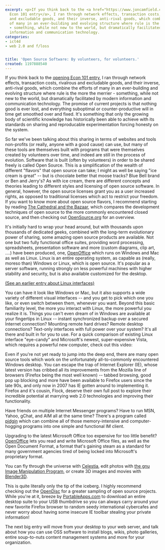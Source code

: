 ```yaml
---
excerpt: <p>If you think back to the <a href="https://www.joncamfield.com/blog/2007.12/the_power_of_open.html">opening
  Econ 101 entry</a>, I ran through network effects, transaction costs, rivalrous
  and excludable goods, and their inverse, anti-rival goods, which combine the efforts
  of many in an ever-building and evolving structure where rule is the more the merrier
  - something, while not new to the world, but dramatically facilitated by modern
  information and communication technology.
categories:
- ict4d
- web 2.0 and f/loss


title: 'Open Source Software: By volunteers, for volunteers.'
created: 1197888540
---
```

<p>If you think back to the <a href="https://www.joncamfield.com/blog/2007.12/the_power_of_open.html">opening Econ 101 entry</a>, I ran through network effects, transaction costs, rivalrous and excludable goods, and their inverse, anti-rival goods, which combine the efforts of many in an ever-building and evolving structure where rule is the more the merrier - something, while not new to the world, but dramatically facilitated by modern information and communication technology.  The promise of current projects is that nothing good is ever lost, and everything suboptimal or counter-productive will in time get smoothed over and fixed.  It's something that only the growing body of scientific knowledge has historically been able to achieve with its standards on sharing and reproducable experimentation forcing honesty on the system.</p>

<p>So far we've been talking about this sharing in terms of websites and tools non-profits (or really, anyone with a good cause) can use, but many of these tools are themselves built with programs that were themselves created by volunteers over time, and indeed are still in the process of evolution.  Software that is built (often by volunteers) in order to be shared freely is called Open Source.  This is a simplification of the wealth of different "flavors" that open source can take; I might as well be saying "ice cream is great" -- but is chocolate better that moose tracks?  Blue Bell brand or Ben and Jerry's?  As with ice cream, there are different concepts and theories leading to different styles and licensing of open source software.  In general, however, the open source licenses grant you as a user increased rights, as opposed to traditional licenses which act to restrict your freedom.  If you want to know more about open source flavors, I recommend starting by reading <a href="https://www.catb.org/~esr/writings/cathedral-bazaar/">The Cathedral and the Bazaar</a>, which compares the development techniques of open source to the more commonly encountered closed source, and then checking out <a href="https://www.opensource.org/">OpenSource.org</a> for an overview.</p>

<p>It's initially hard to wrap your head around, but with thousands upon thousands of dedicated geeks, combined with the long-term evolutionary power of sharing, some amazing open source products are available.  Not one but two fully functional office suites, providing word processing, spreadsheets, presentation software and more (custom diagrams, clip art, ....) have been produced, one, <a href="https://www.openoffice.org">OpenOffice</a> which runs on Windows and Mac as well as Linux. Linux is an entire operating system, as capable as (really, moreso than) Windows or Linux, which is open source.  It's popular as a server software, running strongly on less powerful machines with higher stability and security, but is also available customized for the desktop. <p class="citation"><a href="https://www.joncamfield.com/blog/2007.06/user_interfaces_aero_vs_beryl.html">(See an earlier entry about Linux interfaces)</a></p> You can have it look like Windows or Mac, but it also supports a wide variety of different visual interfaces -- and you get to pick which one you like, or even switch between them, whenever you want.  Beyond this basic familiarity level, the more you interact with Linux, the more powerful you realize it is.  Things you can't even dream of in Windows are available at your fingertips in Linux -- instant synchronized backup over a secured Internet connection?  Mounting remote hard drives?  Remote desktop connections? Text-only interfaces with full power over your system?  It's all there and built in for you to use.  For a quick comparison of existing Linux interface "eye-candy" and Microsoft's newest, super-expensive Vista, which requires a powerful new computer, check out this video:</p>

<p>Even if you're not yet ready to jump into the deep end, there are many open source tools which work on the unfortunately all-to-commonly encountered Windows desktop.  You can escape the trap of Internet Explorer (IE), whose latest version has cribbed all its improvements from the Mozilla line of browsers (Firefox being the most well known) -- tabbed browsing, good pop up blocking and more have been available to Firefox users since the late 90s, and only now in 2007 has IE gotten around to implementing it.  Firefox and it's cousin, Flock, deserve their own full post to explore their incredible potential at marrying web 2.0 technologies and improving their functionality.</p>

<p>Have friends on multiple Internet Messenger programs?  Have to run MSN, Yahoo, gChat, and AIM all at the same time?  There's a program called <a href="https://www.pidgin.im/">pidgin</a> which can combine all of those memory-intensive and computer-hogging programs into one simple and functional IM client.</p>

<p>Upgrading to the latest Microsoft Office too expensive for too little benefit?  <a href="https://www.openoffice.org">OpenOffice</a>  lets you read and write Microsoft Office files, as well as the Open Document Format, a format that's gaining steam as a standard for many government agencies tired of being locked into Microsoft's proprietary format.</p>

<p>You can fly through the universe with <a href="https://www.shatters.net/celestia/">Celestia</a>, edit photos with <a href="https://www.gimp.org/">the gnu Image Manipulation Program</a>, or create 3D images and movies with <a href="https://www.blender.org">Blender3D</a>.</p>

<p>This is quite literally only the tip of the iceberg.  I highly recommend checking out the <a href="https://theopendisc.com/">OpenDisc</a> for a greater sampling of open source projects.  While you're at it, breeze by <a href="https://wwww.portableapps.com">PortableApps.com</a> to download an entire desktop suite to your USB thumbdrive so you can always carry around your new favorite Firefox browser to random seedy international cybercafes and never worry about having some insecure IE toolbar stealing your private information!</p>

<p>The next big entry will move from your desktop to your web server, and talk about how you can use OSS software to install blogs, wikis, photo galleries, entire soup-to-nuts content management systems and more for your organization.</p>
